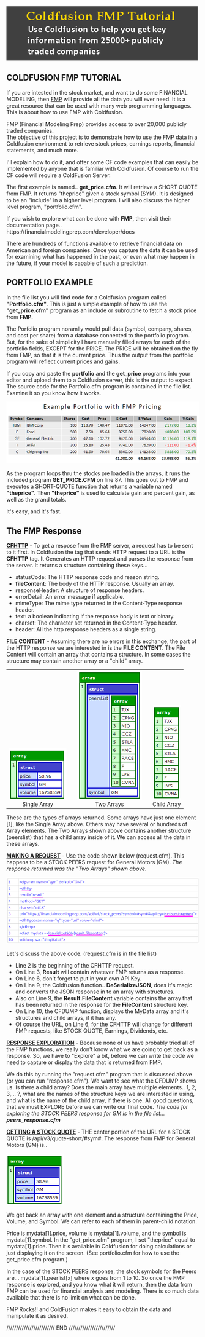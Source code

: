 <img src="/images/tutorial.png">
<p> 
<h2>COLDFUSION FMP TUTORIAL</h2>
<p>
If you are intested in the stock market, and want to do some FINANCIAL MODELING, then <a href="https://financialmodelingprep.com/developer/docs" target=:_blank">
  FMP</a> will provide all the data you will ever need. It is a great resource that can be used with many web programming languages.  This is about how to use FMP with Coldfusion.
<p>
FMP (Financial Modeling Prep) provides access to over 20,000 publicly traded companies.<br>
The objective of this project is to demonstrate how to use the FMP data in a Coldfusion environment to retrieve stock prices, earnings reports, financial statements, and much more.
<p>
I'll explain how to do it, and offer some CF code examples that can easily be implemented by anyone that is familiar with Coldfusion.  Of course to run the CF code will require a ColdFusion Server.
<p>
The first example is named.. <b>get_price.cfm</b>.  It will retrieve a SHORT QUOTE from FMP.  It returns "theprice" given a stock symbol (SYM).  It is designed to be an "include" in a higher level program.  I will also discuss the higher level program, "portfolio.cfm".
<p>
If you wish to explore what can be done with <b>FMP</b>, then visit their documentation page..
<br>  
https://financialmodelingprep.com/developer/docs
<p>
There are hundreds of functions available to retrieve financial data on American and foreign companies.  Once you capture the data it can be used for examining what has happened in the past, or even what may happen in the future, if your model is capable of such a prediction.
<p>
  <h2>PORTFOLIO EXAMPLE</h2>
<p>
In the file list you will find code for a Coldfusion program called <b>"Portfolio.cfm"</b>.  This is just a simple example of how to use the <b>"get_price.cfm"</b> program as an include or subroutine to fetch a stock price from <b>FMP</b>.
<p>
The Porfolio program noramlly would pull data (symbol, company, shares, and cost per share) from a database connected to the portfolio program.  But, for the sake of simplicity I have manually filled arrays for each of the portfolio fields, EXCEPT for the PRICE.  The PRICE will be obtained on the fly from FMP, so that it is the current price.  Thus the output from the portfolio program will reflect current prices and gains.
<p>
If you copy and paste the <b>portfolio</b> and the <b>get_price</b> programs into your editor and upload them to a Coldfusion server, this is the output to expect.  The source code for the Portfolio.cfm program is contained in the file list. Examine it so you know how it works.
<p>
<img src="/images/theportfolio.png" width="600">
<p>
As the program loops thru the stocks pre loaded in the arrays, it runs the included program <b>GET_PRICE.CFM</B> on line 87.  This goes out to FMP and executes a SHORT-QUOTE function that returns a variable named <b>"theprice"</b>.  Then <b>"theprice"</b> is used to calculate gain and percent gain, as well as the grand totals.
<p>
It's easy, and it's fast.
<p>
<h2>The FMP Response</h2>
<p>
<b><u>CFHTTP</u></b> - To get a respose from the FMP server, a request has to be sent to it first.  In Coldfusion the tag that sends HTTP request to a URL is the <b>CFHTTP</b> tag.
It Generates an HTTP request and parses the response from the server.  It returns a structure containing these keys...
<ul>
<li> statusCode: The HTTP response code and reason string.
<li> <b>fileContent</b>: The body of the HTTP response. Usually an array.
<li> responseHeader: A structure of response headers.
<li> errorDetail: An error message if applicable.
<li> mimeType: The mime type returned in the Content-Type response header.
<li> text: a boolean indicating if the response body is text or binary.
<li> charset: The character set returned in the Content-Type header.
<li> header: All the http response headers as a single string.
</ul>
<p>
<b><u>FILE CONTENT</u></b> - Assuming there are no errors in this exchange, the part of the HTTP response we are interested in is the <b>FILE CONTENT</b>.  The File Content will contain an array that contains a structure.  In some cases the structure may contain another array or a "child" array.
<p>
<table cellspacing="50"><tr>
  <td valign="bottom" align="center"><img src="/images/one-array.png"><br>Single Array</td>
  <td> </td>
  <td valign="bottom" align="center"><img src="/images/twoarray.png"><br>Two Arrays</td>
  <td> </td>
  <td valign="bottom" align="center"><img src="/images/childarray.png"><br>Child Array</td>
  </tr></table>
<p>
These are the types of arrays returned.  Some arrays have just one element [1], like the Single Array above. Others may have several or hundreds of Array elements.
The Two Arrays shown above contains another structure (peerslist) that has a child array inside of it.  We can access all the data in these arrays.
<p>
<b><u>MAKING A REQUEST</u></b> - Use the code shown below (request.cfm).  This happens to be a STOCK PEERS request for General Motors (GM).  <i>The response returned was the "Two Arrays" shown above.</i>
<p>
<img src="/images/request.png" width="600">
<p>
Let's discuss the above code. (request.cfm is in the file list)
<ul>
<li> Line 2 is the beginning of the CFHTTP request.
<li> On Line 3, <b>Result</b> will contain whatever FMP returns as a response.
<li> On Line 6, don't forget to put in your own API Key.
<li> On Line 9, the Coldfusion function.. <b>DeSerializeJSON</b>, does it's magic and converts the JSON response in to an array with structures.
<li> Also on Line 9, the <b>Result.FileContent</b> variable contains the array that has been returned in the response for the <b>FileContent</b> structure key.
<li> On Line 10, the CFDUMP function, displays the MyData array and it's structures and child arrays, if it has any.
<li> Of course the URL, on Line 6, for the CFHTTP will change for different FMP requests, like STOCK QUOTE, Earnings, Dividends, etc.
</ul>
<p>  
<b><u>RESPONSE EXPLORATION</u></b> - Because none of us have probably tried all of the FMP functions, we really don't know what we are going to get back as a response.
So, we have to "Explore" a bit, before we can write the code we need to capture or display the data that is returned from FMP.
<p>
We do this by running the "request.cfm" program that is discussed above (or you can run "response.cfm").  We want to see what the CFDUMP shows us. Is there a child array? Does the main array have multiple elements.. 1, 2, 3,... ?, what are the names of the structure keys we are interested in using, and what is the name of the child array, if there is one.  All good questions, that we must EXPLORE before we can write our final code.  <i>The code for exploring the STOCK PEERS response for GM is in the file list... <b>peers_response.cfm</b></i>
<p>
<b><u>GETTING A STOCK QUOTE</u></b> - THE center portion of the URL for a STOCK QUOTE is /api/v3/quote-short/#sym#.   The response from FMP for General Motors (GM) is..
<p>
<img src="/images/one-array.png">
<p>
We get back an array with one element and a structure containing the Price, Volume, and Symbol.  We can refer to each of them in parent-child notation.
<p>
Price is mydata[1].price,  volume is mydata[1].volume, and the symbol is mydata[1].symbol.  In the "get_price.cfm" program, I set "theprice" equal to mydata[1].price.  Then it s available in Coldfusion for doing calculations or just displaying it on the screen.  (See portfolio.cfm for how to use the get_price.cfm program.)
<p>
In the case of the STOCK PEERS response, the stock symbols for the Peers are... mydata[1].peerlist[x] where x goes from 1 to 10.  So once the FMP response is explored, and you know what it will return, then the data from FMP can be used for financial analysis and modeling.  There is so much data available that there is no limit on what can be done.
<p>
FMP Rocks!! and ColdFusion makes it easy to obtain the data and manipulate it as desired.
<p>
                                                      /////////////////////////  END ////////////////////////
 


  
